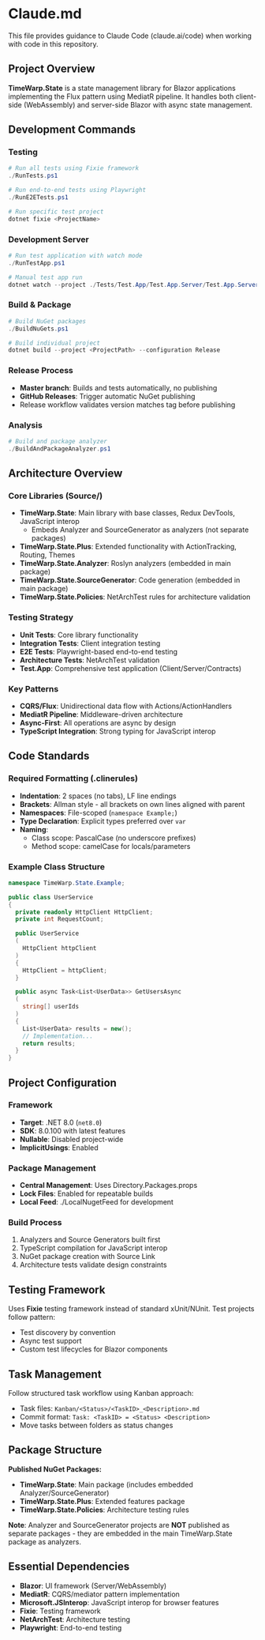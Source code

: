 # Claude.md

This file provides guidance to Claude Code (claude.ai/code) when working with code in this repository.

## Project Overview

**TimeWarp.State** is a state management library for Blazor applications implementing the Flux pattern using MediatR pipeline. It handles both client-side (WebAssembly) and server-side Blazor with async state management.

## Development Commands

### Testing
```powershell
# Run all tests using Fixie framework
./RunTests.ps1

# Run end-to-end tests using Playwright
./RunE2ETests.ps1

# Run specific test project
dotnet fixie <ProjectName>
```

### Development Server
```powershell
# Run test application with watch mode
./RunTestApp.ps1

# Manual test app run
dotnet watch --project ./Tests/Test.App/Test.App.Server/Test.App.Server.csproj
```

### Build & Package
```powershell
# Build NuGet packages
./BuildNuGets.ps1

# Build individual project
dotnet build --project <ProjectPath> --configuration Release
```

### Release Process
- **Master branch**: Builds and tests automatically, no publishing
- **GitHub Releases**: Trigger automatic NuGet publishing
- Release workflow validates version matches tag before publishing

### Analysis
```powershell
# Build and package analyzer
./BuildAndPackageAnalyzer.ps1
```

## Architecture Overview

### Core Libraries (Source/)
- **TimeWarp.State**: Main library with base classes, Redux DevTools, JavaScript interop
  - Embeds Analyzer and SourceGenerator as analyzers (not separate packages)
- **TimeWarp.State.Plus**: Extended functionality with ActionTracking, Routing, Themes
- **TimeWarp.State.Analyzer**: Roslyn analyzers (embedded in main package)
- **TimeWarp.State.SourceGenerator**: Code generation (embedded in main package)
- **TimeWarp.State.Policies**: NetArchTest rules for architecture validation

### Testing Strategy
- **Unit Tests**: Core library functionality
- **Integration Tests**: Client integration testing
- **E2E Tests**: Playwright-based end-to-end testing
- **Architecture Tests**: NetArchTest validation
- **Test.App**: Comprehensive test application (Client/Server/Contracts)

### Key Patterns
- **CQRS/Flux**: Unidirectional data flow with Actions/ActionHandlers
- **MediatR Pipeline**: Middleware-driven architecture
- **Async-First**: All operations are async by design
- **TypeScript Integration**: Strong typing for JavaScript interop

## Code Standards

### Required Formatting (.clinerules)
- **Indentation**: 2 spaces (no tabs), LF line endings
- **Brackets**: Allman style - all brackets on own lines aligned with parent
- **Namespaces**: File-scoped (`namespace Example;`)
- **Type Declaration**: Explicit types preferred over `var`
- **Naming**: 
  - Class scope: PascalCase (no underscore prefixes)
  - Method scope: camelCase for locals/parameters

### Example Class Structure
```csharp
namespace TimeWarp.State.Example;

public class UserService
{
  private readonly HttpClient HttpClient;
  private int RequestCount;

  public UserService
  (
    HttpClient httpClient
  )
  {
    HttpClient = httpClient;
  }

  public async Task<List<UserData>> GetUsersAsync
  (
    string[] userIds
  )
  {
    List<UserData> results = new();
    // Implementation...
    return results;
  }
}
```

## Project Configuration

### Framework
- **Target**: .NET 8.0 (`net8.0`)
- **SDK**: 8.0.100 with latest features
- **Nullable**: Disabled project-wide
- **ImplicitUsings**: Enabled

### Package Management
- **Central Management**: Uses Directory.Packages.props
- **Lock Files**: Enabled for repeatable builds
- **Local Feed**: ./LocalNugetFeed for development

### Build Process
1. Analyzers and Source Generators built first
2. TypeScript compilation for JavaScript interop
3. NuGet package creation with Source Link
4. Architecture tests validate design constraints

## Testing Framework

Uses **Fixie** testing framework instead of standard xUnit/NUnit. Test projects follow pattern:
- Test discovery by convention
- Async test support
- Custom test lifecycles for Blazor components

## Task Management

Follow structured task workflow using Kanban approach:
- Task files: `Kanban/<Status>/<TaskID>_<Description>.md`
- Commit format: `Task: <TaskID> = <Status> <Description>`
- Move tasks between folders as status changes

## Package Structure

**Published NuGet Packages:**
- **TimeWarp.State**: Main package (includes embedded Analyzer/SourceGenerator)
- **TimeWarp.State.Plus**: Extended features package
- **TimeWarp.State.Policies**: Architecture testing rules

**Note**: Analyzer and SourceGenerator projects are **NOT** published as separate packages - they are embedded in the main TimeWarp.State package as analyzers.

## Essential Dependencies

- **Blazor**: UI framework (Server/WebAssembly)
- **MediatR**: CQRS/mediator pattern implementation
- **Microsoft.JSInterop**: JavaScript interop for browser features
- **Fixie**: Testing framework
- **NetArchTest**: Architecture testing
- **Playwright**: End-to-end testing